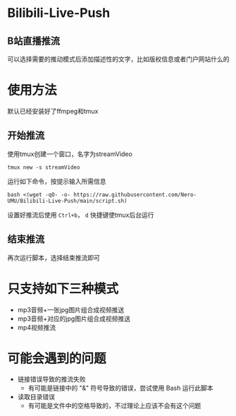# Bilibili-Live-Push

## B站直播推流
可以选择需要的推动模式后添加描述性的文字，比如版权信息或者门户网站什么的

# 使用方法
默认已经安装好了ffmpeg和tmux

## 开始推流
使用tmux创建一个窗口，名字为streamVideo
```
tmux new -s streamVideo
```

运行如下命令，按提示输入所需信息
```
bash <(wget -qO- -o- https://raw.githubusercontent.com/Nero-UMU/Bilibili-Live-Push/main/script.sh) 
```

设置好推流后使用 ``Ctrl+b``， ``d`` 快捷键使tmux后台运行

## 结束推流
再次运行脚本，选择结束推流即可

# 只支持如下三种模式
- mp3音频+一张jpg图片组合成视频推送
- mp3音频+对应的jpg图片组合成视频推送
- mp4视频推流

# 可能会遇到的问题
- 链接错误导致的推流失败
    - 有可能是链接中的 "&" 符号导致的错误，尝试使用 Bash 运行此脚本
- 读取目录错误
    - 有可能是文件中的空格导致的，不过理论上应该不会有这个问题
